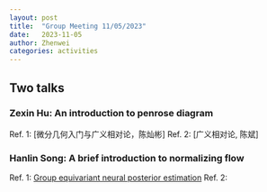 ```yaml
---
layout: post
title:  "Group Meeting 11/05/2023"
date:   2023-11-05
author: Zhenwei
categories: activities
---
```


## Two talks


### Zexin Hu: An introduction to penrose diagram

Ref. 1: [微分几何入门与广义相对论，陈灿彬]
Ref. 2: [广义相对论, 陈斌]

### Hanlin Song: A brief introduction to normalizing flow

Ref. 1: [Group equivariant neural posterior estimation](https://arxiv.org/abs/2111.13139)
Ref. 2: 
